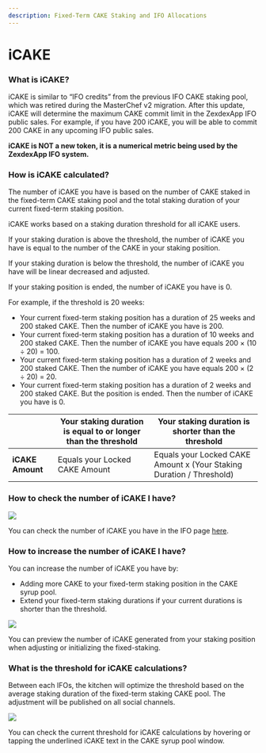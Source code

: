 ```yaml
---
description: Fixed-Term CAKE Staking and IFO Allocations
---
```


# iCAKE

### **What is iCAKE?**

iCAKE is similar to “IFO credits” from the previous IFO CAKE staking pool, which was retired during the MasterChef v2 migration. After this update, iCAKE will determine the maximum CAKE commit limit in the ZexdexApp IFO public sales. For example, if you have 200 iCAKE, you will be able to commit 200 CAKE in any upcoming IFO public sales.

**iCAKE is NOT a new token, it is a numerical metric being used by the ZexdexApp IFO system.**

### How is iCAKE calculated?

The number of iCAKE you have is based on the number of CAKE staked in the fixed-term CAKE staking pool and the total staking duration of your current fixed-term staking position.

iCAKE works based on a staking duration threshold for all iCAKE users.

If your staking duration is above the threshold, the number of iCAKE you have is equal to the number of the CAKE in your staking position.

If your staking duration is below the threshold, the number of iCAKE you have will be linear decreased and adjusted.

If your staking position is ended, the number of iCAKE you have is 0.

For example, if the threshold is 20 weeks:&#x20;

* Your current fixed-term staking position has a duration of 25 weeks and 200 staked CAKE. Then the number of iCAKE you have is 200.&#x20;
* Your current fixed-term staking position has a duration of 10 weeks and 200 staked CAKE. Then the number of iCAKE you have equals 200 × (10 ÷ 20) = 100.&#x20;
* Your current fixed-term staking position has a duration of 2 weeks and 200 staked CAKE. Then the number of iCAKE you have equals 200 × (2 ÷ 20) = 20.&#x20;
* Your current fixed-term staking position has a duration of 2 weeks and 200 staked CAKE. But the position is ended. Then the number of iCAKE you have is 0.

|                  | Your staking duration is equal to or longer than the threshold | Your staking duration is shorter than the threshold                  |
| ---------------- | -------------------------------------------------------------- | -------------------------------------------------------------------- |
| **iCAKE Amount** | Equals your Locked CAKE Amount                                 | Equals your Locked CAKE Amount x (Your Staking Duration / Threshold) |

### How to check the number of iCAKE I have?

![](../../.gitbook/images/image3.png)

You can check the number of iCAKE you have in the IFO page [here](https://zexdex.app/ifo).

### **How to increase the number of iCAKE I have?**

You can increase the number of iCAKE you have by:

* Adding more CAKE to your fixed-term staking position in the CAKE syrup pool.
* Extend your fixed-term staking durations if your current durations is shorter than the threshold.

****![](../../.gitbook/images/image2.png)****

You can preview the number of iCAKE generated from your staking position when adjusting or initializing the fixed-staking.

### What is the threshold for iCAKE calculations?

Between each IFOs, the kitchen will optimize the threshold based on the average staking duration of the fixed-term staking CAKE pool. The adjustment will be published on all social channels.

![](<../../.gitbook/images/image (134).png>)

You can check the current threshold for iCAKE calculations by hovering or tapping the underlined iCAKE text in the CAKE syrup pool window.
